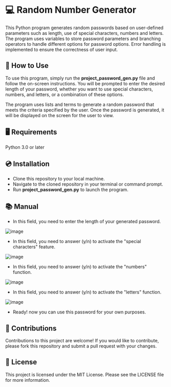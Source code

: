 # :computer: Random Number Generator
  This Python program generates random passwords based on user-defined parameters such as length,
use of special characters, numbers and letters. The program uses variables to store password parameters
and branching operators to handle different options for password options. Error handling is implemented to ensure the correctness of user input.

## :abcd: How to Use
   To use this program, simply run the **project_password_gen.py** file and follow the on-screen instructions.
You will be prompted to enter the desired length of your password, whether you want to use special characters,
numbers, and letters, or a combination of these options.

  The program uses lists and terms to generate a random password that meets the criteria 
specified by the user. Once the password is generated, it will be displayed on the screen for the user to view.

## :desktop_computer: Requirements
  Python 3.0 or later
## :cd: Installation
  * Clone this repository to your local machine.
* Navigate to the cloned repository in your terminal or command prompt.
* Run **project_password_gen.py** to launch the program.
## :books: Manual
* In this field, you need to enter the length of your generated password.

![image](https://user-images.githubusercontent.com/112270527/230758482-3b071fd8-b6c5-4691-89d0-820d0b1b1dc8.png)

* In this field, you need to answer (y/n) to activate the "special characters" feature.

![image](https://user-images.githubusercontent.com/112270527/230758541-65c4b3e9-bdd3-4f53-a1c1-7c5d65606ead.png)

* In this field, you need to answer (y/n) to activate the "numbers" function.

![image](https://user-images.githubusercontent.com/112270527/230758563-101570b6-ec84-4e92-b46f-33e72aef7fb0.png)

* In this field, you need to answer (y/n) to activate the "letters" function.

![image](https://user-images.githubusercontent.com/112270527/230758594-abc01674-f53d-49eb-87cb-83adb0d13944.png)

* Ready!
now you can use this password for your own purposes.
## :open_book: Contributions
Contributions to this project are welcome! If you would like to contribute, please fork this repository and submit a pull request with your changes.

## :scroll: License
This project is licensed under the MIT License. Please see the LICENSE file for more information.
